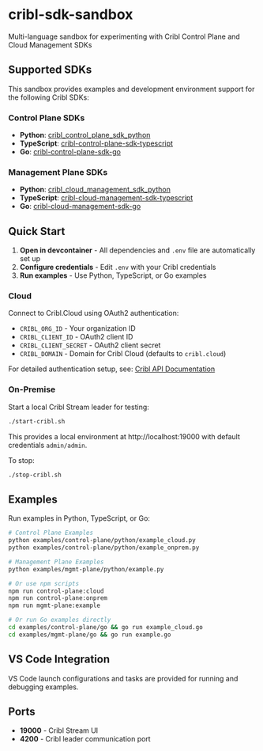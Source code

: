 # cribl-sdk-sandbox

Multi-language sandbox for experimenting with Cribl Control Plane and Cloud Management SDKs

## Supported SDKs

This sandbox provides examples and development environment support for the following Cribl SDKs:

### Control Plane SDKs
- **Python**: [cribl_control_plane_sdk_python](https://github.com/criblio/cribl_control_plane_sdk_python)
- **TypeScript**: [cribl-control-plane-sdk-typescript](https://github.com/criblio/cribl-control-plane-sdk-typescript)
- **Go**: [cribl-control-plane-sdk-go](https://github.com/criblio/cribl-control-plane-sdk-go)

### Management Plane SDKs
- **Python**: [cribl_cloud_management_sdk_python](https://github.com/criblio/cribl_cloud_management_sdk_python)
- **TypeScript**: [cribl-cloud-management-sdk-typescript](https://github.com/criblio/cribl-cloud-management-sdk-typescript)
- **Go**: [cribl-cloud-management-sdk-go](https://github.com/criblio/cribl-cloud-management-sdk-go)

## Quick Start

1. **Open in devcontainer** - All dependencies and `.env` file are automatically set up
2. **Configure credentials** - Edit `.env` with your Cribl credentials
3. **Run examples** - Use Python, TypeScript, or Go examples

### Cloud
Connect to Cribl.Cloud using OAuth2 authentication:
- `CRIBL_ORG_ID` - Your organization ID
- `CRIBL_CLIENT_ID` - OAuth2 client ID  
- `CRIBL_CLIENT_SECRET` - OAuth2 client secret
- `CRIBL_DOMAIN` - Domain for Cribl Cloud (defaults to `cribl.cloud`)

For detailed authentication setup, see: [Cribl API Documentation](https://docs.cribl.io/api/#criblcloud)

### On-Premise
Start a local Cribl Stream leader for testing:

```bash
./start-cribl.sh
```

This provides a local environment at http://localhost:19000 with default credentials `admin/admin`.

To stop:
```bash
./stop-cribl.sh
```

## Examples

Run examples in Python, TypeScript, or Go:

```bash
# Control Plane Examples
python examples/control-plane/python/example_cloud.py
python examples/control-plane/python/example_onprem.py

# Management Plane Examples  
python examples/mgmt-plane/python/example.py

# Or use npm scripts
npm run control-plane:cloud
npm run control-plane:onprem
npm run mgmt-plane:example

# Or run Go examples directly
cd examples/control-plane/go && go run example_cloud.go
cd examples/mgmt-plane/go && go run example.go
```

## VS Code Integration

VS Code launch configurations and tasks are provided for running and debugging examples.

## Ports
- **19000** - Cribl Stream UI
- **4200** - Cribl leader communication port  
